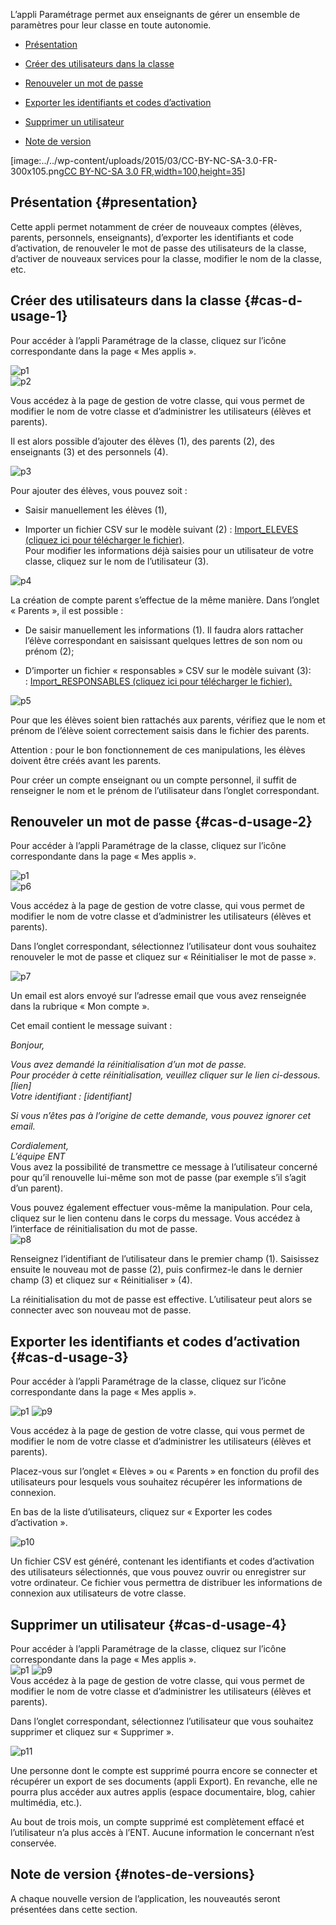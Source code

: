 L’appli Paramétrage permet aux enseignants de gérer un ensemble de
paramètres pour leur classe en toute autonomie.

-   [Présentation](index.html?iframe=true#presentation)

-   [Créer des utilisateurs dans la
    classe](index.html?iframe=true#cas-d-usage-1)

-   [Renouveler un mot de passe](index.html?iframe=true#cas-d-usage-2)

-   [Exporter les identifiants et codes
    d’activation](index.html?iframe=true#cas-d-usage-3)

-   [Supprimer un utilisateur](index.html?iframe=true#cas-d-usage-4)

-   [Note de version](index.html?iframe=true#notes-de-versions)

[image:../../wp-content/uploads/2015/03/CC-BY-NC-SA-3.0-FR-300x105.png[CC
BY-NC-SA 3.0
FR,width=100,height=35](http://creativecommons.org/licenses/by-nc-sa/3.0/fr/)]

Présentation {#presentation}
------------

Cette appli permet notamment de créer de nouveaux comptes (élèves,
parents, personnels, enseignants), d’exporter les identifiants et code
d’activation, de renouveler le mot de passe des utilisateurs de la
classe, d’activer de nouveaux services pour la classe, modifier le nom
de la classe, etc.

Créer des utilisateurs dans la classe {#cas-d-usage-1}
-------------------------------------

Pour accéder à l’appli Paramétrage de la classe, cliquez sur l’icône
correspondante dans la page « Mes applis ».

![p1](../../wp-content/uploads/2015/06/p1.png) \
 ![p2](../../wp-content/uploads/2015/06/p2.png)

Vous accédez à la page de gestion de votre classe, qui vous permet de
modifier le nom de votre classe et d’administrer les utilisateurs
(élèves et parents).

Il est alors possible d’ajouter des élèves (1), des parents (2), des
enseignants (3) et des personnels (4).

![p3](../../wp-content/uploads/2015/06/p3.png)

Pour ajouter des élèves, vous pouvez soit :

-   Saisir manuellement les élèves (1),

-   Importer un fichier CSV sur le modèle suivant (2) : [Import\_ELEVES
    (cliquez ici pour télécharger le
    fichier)](http://one1d.fr/wp-content/uploads/2014/04/Import_ELEVES.csv).\
     Pour modifier les informations déjà saisies pour un utilisateur de
    votre classe, cliquez sur le nom de l’utilisateur (3).

![p4](../../wp-content/uploads/2015/06/p4.png)

La création de compte parent s’effectue de la même manière. Dans
l’onglet « Parents », il est possible :

-   De saisir manuellement les informations (1). Il faudra alors
    rattacher l’élève correspondant en saisissant quelques lettres de
    son nom ou prénom (2);

-   D’importer un fichier « responsables » CSV sur le modèle suivant
    (3): : [Import\_RESPONSABLES (cliquez ici pour télécharger le
    fichier).](http://one1d.fr/wp-content/uploads/2014/08/Import_RESPONSABLES_2014.csv)

![p5](../../wp-content/uploads/2015/06/p5.png)

Pour que les élèves soient bien rattachés aux parents, vérifiez que le
nom et prénom de l’élève soient correctement saisis dans le fichier des
parents.

Attention : pour le bon fonctionnement de ces manipulations, les élèves
doivent être créés avant les parents.

Pour créer un compte enseignant ou un compte personnel, il suffit de
renseigner le nom et le prénom de l’utilisateur dans l’onglet
correspondant.

Renouveler un mot de passe {#cas-d-usage-2}
--------------------------

Pour accéder à l’appli Paramétrage de la classe, cliquez sur l’icône
correspondante dans la page « Mes applis ».

![p1](../../wp-content/uploads/2015/06/p11.png) \
 ![p6](../../wp-content/uploads/2015/06/p6.png)

Vous accédez à la page de gestion de votre classe, qui vous permet de
modifier le nom de votre classe et d’administrer les utilisateurs
(élèves et parents).

Dans l’onglet correspondant, sélectionnez l’utilisateur dont vous
souhaitez renouveler le mot de passe et cliquez sur « Réinitialiser le
mot de passe ».

![p7](../../wp-content/uploads/2015/06/p7.png)

Un email est alors envoyé sur l’adresse email que vous avez renseignée
dans la rubrique « Mon compte ».

Cet email contient le message suivant :

*Bonjour,*

*Vous avez demandé la réinitialisation d’un mot de passe.\
 Pour procéder à cette réinitialisation, veuillez cliquer sur le lien
ci-dessous.\
 [lien]\
 Votre identifiant : [identifiant]*

*Si vous n’êtes pas à l’origine de cette demande, vous pouvez ignorer
cet email.*

*Cordialement,\
 L’équipe ENT*\
 Vous avez la possibilité de transmettre ce message à l’utilisateur
concerné pour qu’il renouvelle lui-même son mot de passe (par exemple
s’il s’agit d’un parent).

Vous pouvez également effectuer vous-même la manipulation. Pour cela,
cliquez sur le lien contenu dans le corps du message. Vous accédez à
l’interface de réinitialisation du mot de passe.\
 ![p8](../../wp-content/uploads/2015/06/p8.png)

Renseignez l’identifiant de l’utilisateur dans le premier champ (1).
Saisissez ensuite le nouveau mot de passe (2), puis confirmez-le dans le
dernier champ (3) et cliquez sur « Réinitialiser » (4).

La réinitialisation du mot de passe est effective. L’utilisateur peut
alors se connecter avec son nouveau mot de passe.

Exporter les identifiants et codes d’activation {#cas-d-usage-3}
-----------------------------------------------

Pour accéder à l’appli Paramétrage de la classe, cliquez sur l’icône
correspondante dans la page « Mes applis ».

![p1](../../wp-content/uploads/2015/06/p12.png)
![p9](../../wp-content/uploads/2015/06/p9.png)

Vous accédez à la page de gestion de votre classe, qui vous permet de
modifier le nom de votre classe et d’administrer les utilisateurs
(élèves et parents).

Placez-vous sur l’onglet « Elèves » ou « Parents » en fonction du profil
des utilisateurs pour lesquels vous souhaitez récupérer les informations
de connexion.

En bas de la liste d’utilisateurs, cliquez sur « Exporter les codes
d’activation ».

![p10](../../wp-content/uploads/2015/06/p10.png)

Un fichier CSV est généré, contenant les identifiants et codes
d’activation des utilisateurs sélectionnés, que vous pouvez ouvrir ou
enregistrer sur votre ordinateur. Ce fichier vous permettra de
distribuer les informations de connexion aux utilisateurs de votre
classe.

Supprimer un utilisateur {#cas-d-usage-4}
------------------------

Pour accéder à l’appli Paramétrage de la classe, cliquez sur l’icône
correspondante dans la page « Mes applis ».\
 ![p1](../../wp-content/uploads/2015/06/p13.png)
![p9](../../wp-content/uploads/2015/06/p9.png) \
 Vous accédez à la page de gestion de votre classe, qui vous permet de
modifier le nom de votre classe et d’administrer les utilisateurs
(élèves et parents).

Dans l’onglet correspondant, sélectionnez l’utilisateur que vous
souhaitez supprimer et cliquez sur « Supprimer ».

![p11](../../wp-content/uploads/2015/06/p111.png)

Une personne dont le compte est supprimé pourra encore se connecter et
récupérer un export de ses documents (appli Export). En revanche, elle
ne pourra plus accéder aux autres applis (espace documentaire, blog,
cahier multimédia, etc.).

Au bout de trois mois, un compte supprimé est complètement effacé et
l’utilisateur n’a plus accès à l’ENT. Aucune information le concernant
n’est conservée.

Note de version {#notes-de-versions}
---------------

A chaque nouvelle version de l’application, les nouveautés seront
présentées dans cette section.
